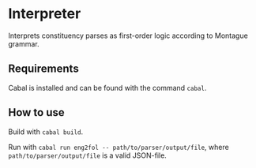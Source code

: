 # Interpreter

Interprets constituency parses as first-order logic according to Montague grammar.

## Requirements

Cabal is installed and can be found with the command `cabal`.

## How to use

Build with `cabal build`.

Run with `cabal run eng2fol -- path/to/parser/output/file`, where `path/to/parser/output/file` is a valid JSON-file.
